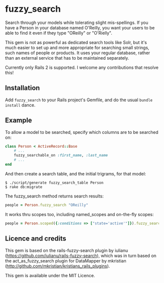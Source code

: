 # fuzzy_search

Search through your models while tolerating slight mis-spellings. If you have a Person in your database named O'Reilly, you want your users to be able to find it even if they type "OReilly" or "O'Rielly".

This gem is not as powerful as dedicated search tools like Solr, but it's much easier to set up and more appropriate for searching small strings, such names of people or products. It uses your regular database, rather than an external service that has to be maintained separately.

Currently only Rails 2 is supported. I welcome any contributions that resolve this!

## Installation

Add `fuzzy_search` to your Rails project's Gemfile, and do the usual `bundle install` dance.

## Example

To allow a model to be searched, specify which columns are to be searched on:

```ruby
class Person < ActiveRecord::Base
    # ...
    fuzzy_searchable_on :first_name, :last_name
    # ...
end
```
And then create a search table, and the initial trigrams, for that model:

    $ ./script/generate fuzzy_search_table Person
    $ rake db:migrate

The fuzzy_search method returns search results:

```ruby
people = Person.fuzzy_search "OReilly"
```
It works thru scopes too, including named_scopes and on-the-fly scopes:

```ruby
people = Person.scoped({:conditions => ["state='active'"]}).fuzzy_search("OReilly")
```

## Licence and credits

This gem is based on the rails-fuzzy-search plugin by iulianu
(https://github.com/iulianu/rails-fuzzy-search), which was in
turn based on the act_as_fuzzy_search plugin for DataMapper
by mkristian (http://github.com/mkristian/kristians_rails_plugins).

This gem is available under the MIT Licence.
